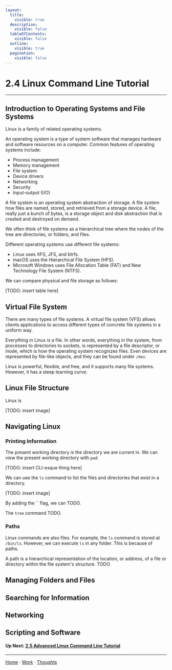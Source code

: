 ```yaml
---
layout:
  title:
    visible: true
  description:
    visible: false
  tableOfContents:
    visible: false
  outline:
    visible: true
  pagination:
    visible: false
---
```


# 2.4 Linux Command Line Tutorial

***

## Introduction to Operating Systems and File Systems

Linux is a family of related operating systems.

An operating system is a type of system software that manages hardware and software resources on a computer. Common features of operating systems include:
* Process management
* Memory management
* File system
* Device drivers
* Networking
* Security
* Input-output (I/O)

A file system is an operating system abstraction of storage. A file system how files are named, stored, and retrieved from a storage device. A file, really just a bunch of bytes, is a storage object and disk abstraction that is created and destroyed on demand.

We often think of file systems as a hierarchical tree where the nodes of the tree are directories, or folders, and files.

Different operating systems use different file systems:
- Linux uses XFS, JFS, and btrfs.
- macOS uses the Hierarchical File System (HFS).
- Microsoft Windows uses File Allocation Table (FAT) and New Technology File System (NTFS).

We can compare physical and file storage as follows:

[TODO: insert table here]

## Virtual File System
There are many types of file systems. A virtual file system (VFS) allows clients applications to access different types of concrete file systems in a uniform way.

Everything in Linux is a file. In other words, everything in the system, from processes to directories to sockets, is represented by a file descriptor, or inode, which is how the operating system recognizes files. Even devices are represented by file-like objects, and they can be found under `/dev`.

Linux is powerful, flexible, and free, and it supports many file systems. However, it has a steep learning curve. 

## Linux File Structure
Linux is 

[TODO: insert image]
 
## Navigating Linux 
### Printing Information
The present working directory is the directory we are current in. We can view the present working directory with `pwd`:

[TODO: insert CLI-esque thing here]

We can use the `ls` command to list the files and directories that exist in a directory.

[TODO: insert image]

By adding the `` flag, we can TODO.

The `tree` command TODO.

### Paths
Linux commands are also files. For example, the `ls` command is stored at `/bin/ls`. However, we can execute `ls` in any folder. This is because of paths.

A path is a hierarchical representation of the location, or address, of a file or directory within the file system's structure. TODO.

## Managing Folders and Files

## Searching for Information

## Networking

## Scripting and Software

#### Up Next: [2.5 Advanced Linux Command Line Tutorial](2.5-advanced-linux-command-line-tutorial.md)

***

[Home](https://sophiecchen.gitbook.io/sophie-chen) ⋅ [Work](https://sophiecchen.gitbook.io/sophie-chen/work) ⋅ [Thoughts](https://sophiecchen.gitbook.io/sophie-chen/thoughts)